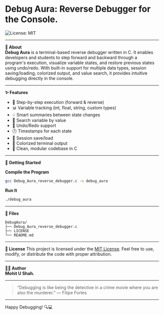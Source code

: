 # Debug Aura: Reverse Debugger for the Console.

![License: MIT](https://img.shields.io/badge/License-MIT-yellow.svg)

---

**🧠 About**                                                                                                                                                                
**Debug Aura** is a terminal-based reverse debugger written in C. It enables developers and students to step forward and backward through a program's execution, visualize variable states, and restore previous states using undo/redo. With built-in support for multiple data types, session saving/loading, colorized output, and value search, it provides intuitive debugging directly in the console.

---

**✨ Features**

* 🔁 Step-by-step execution (forward & reverse)
* 📊 Variable tracking (int, float, string, custom types)
* 💡 Smart summaries between state changes
* 🔎 Search variable by value
* 🎯 Undo/Redo support
* 🕒 Timestamps for each state
* 💾 Session save/load
* 🎨 Colorized terminal output
* 📄 Clean, modular codebase in C

---

**🚀 Getting Started**

**Compile the Program**

```bash
gcc Debug_Aura_reverse_debugger.c -o debug_aura
```

**Run It**

```bash
./debug_aura
```

---

**📂 Files**

```
DebugAura/
├── Debug_Aura_reverse_debugger.c
├── LICENSE
└── README.md
```

---

**📄 License**
This project is licensed under the [MIT License](LICENSE). Feel free to use, modify, or distribute the code with proper attribution.

---

**👨‍💻 Author**  
**Mohit U Shah.**  

---

> “Debugging is like being the detective in a crime movie where you are also the murderer.” — Filipe Fortes

---

Happy Debugging! 🔍💻

